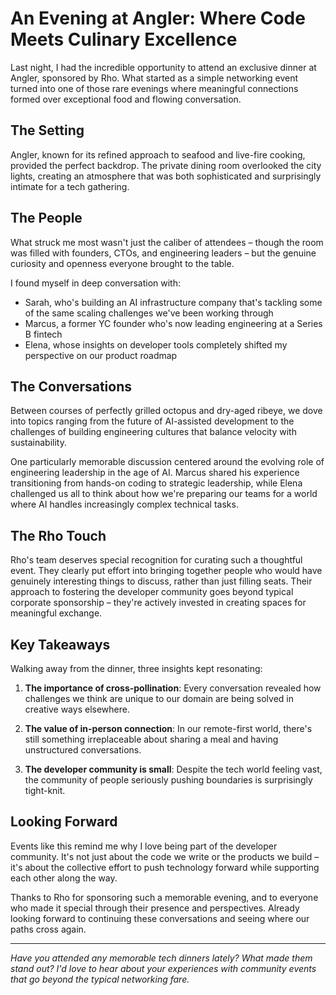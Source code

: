# An Evening at Angler: Where Code Meets Culinary Excellence

Last night, I had the incredible opportunity to attend an exclusive dinner at Angler, sponsored by Rho. What started as a simple networking event turned into one of those rare evenings where meaningful connections formed over exceptional food and flowing conversation.

## The Setting

Angler, known for its refined approach to seafood and live-fire cooking, provided the perfect backdrop. The private dining room overlooked the city lights, creating an atmosphere that was both sophisticated and surprisingly intimate for a tech gathering.

## The People

What struck me most wasn't just the caliber of attendees – though the room was filled with founders, CTOs, and engineering leaders – but the genuine curiosity and openness everyone brought to the table.

I found myself in deep conversation with:
- Sarah, who's building an AI infrastructure company that's tackling some of the same scaling challenges we've been working through
- Marcus, a former YC founder who's now leading engineering at a Series B fintech
- Elena, whose insights on developer tools completely shifted my perspective on our product roadmap

## The Conversations

Between courses of perfectly grilled octopus and dry-aged ribeye, we dove into topics ranging from the future of AI-assisted development to the challenges of building engineering cultures that balance velocity with sustainability.

One particularly memorable discussion centered around the evolving role of engineering leadership in the age of AI. Marcus shared his experience transitioning from hands-on coding to strategic leadership, while Elena challenged us all to think about how we're preparing our teams for a world where AI handles increasingly complex technical tasks.

## The Rho Touch

Rho's team deserves special recognition for curating such a thoughtful event. They clearly put effort into bringing together people who would have genuinely interesting things to discuss, rather than just filling seats. Their approach to fostering the developer community goes beyond typical corporate sponsorship – they're actively invested in creating spaces for meaningful exchange.

## Key Takeaways

Walking away from the dinner, three insights kept resonating:

1. **The importance of cross-pollination**: Every conversation revealed how challenges we think are unique to our domain are being solved in creative ways elsewhere.

2. **The value of in-person connection**: In our remote-first world, there's still something irreplaceable about sharing a meal and having unstructured conversations.

3. **The developer community is small**: Despite the tech world feeling vast, the community of people seriously pushing boundaries is surprisingly tight-knit.

## Looking Forward

Events like this remind me why I love being part of the developer community. It's not just about the code we write or the products we build – it's about the collective effort to push technology forward while supporting each other along the way.

Thanks to Rho for sponsoring such a memorable evening, and to everyone who made it special through their presence and perspectives. Already looking forward to continuing these conversations and seeing where our paths cross again.

---

*Have you attended any memorable tech dinners lately? What made them stand out? I'd love to hear about your experiences with community events that go beyond the typical networking fare.*